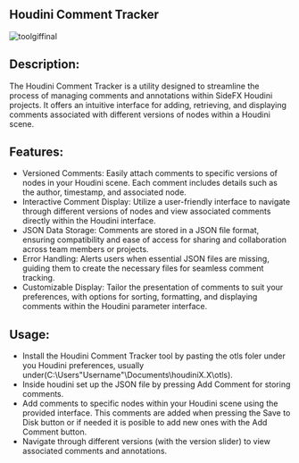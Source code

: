 ## Houdini Comment Tracker

![toolgiffinal](https://github.com/markelv1/File-Cache-with-Comments/assets/166550328/aaea3888-6d14-4bea-bbe9-c56fd6307744)

## Description:

The Houdini Comment Tracker is a utility designed to streamline the process of managing comments and annotations within SideFX Houdini projects. It offers an intuitive interface for adding, retrieving, and displaying comments associated with different versions of nodes within a Houdini scene.

## Features:

- Versioned Comments: Easily attach comments to specific versions of nodes in your Houdini scene. Each comment includes details such as the author, timestamp, and associated node.
- Interactive Comment Display: Utilize a user-friendly interface to navigate through different versions of nodes and view associated comments directly within the Houdini interface.
- JSON Data Storage: Comments are stored in a JSON file format, ensuring compatibility and ease of access for sharing and collaboration across team members or projects.
- Error Handling: Alerts users when essential JSON files are missing, guiding them to create the necessary files for seamless comment tracking.
- Customizable Display: Tailor the presentation of comments to suit your preferences, with options for sorting, formatting, and displaying comments within the Houdini parameter interface.

## Usage:

- Install the Houdini Comment Tracker tool by pasting the otls foler under you Houdini preferences, usually under(C:\Users\"Username"\Documents\houdiniX.X\otls).
- Inside houdini set up the JSON file by pressing Add Comment for storing comments.
- Add comments to specific nodes within your Houdini scene using the provided interface. This comments are added when pressing the Save to Disk button or if needed it is posible to add new ones with the Add Comment button.
- Navigate through different versions (with the version slider) to view associated comments and annotations.
